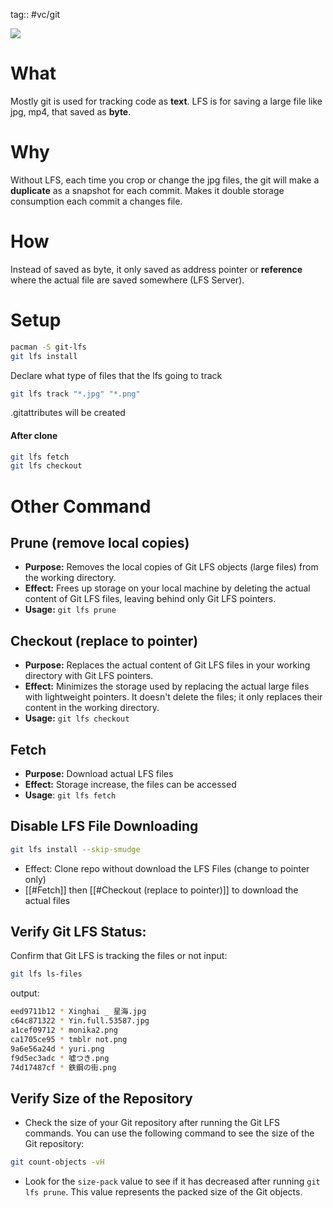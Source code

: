 tag:: #vc/git 


![](https://git-lfs.com/images/graphic.gif)
# What
Mostly git is used for tracking code as **text**. LFS is for saving a large file like jpg, mp4, that saved as **byte**.

# Why
Without LFS, each time you crop or change the jpg files, the git will make a **duplicate** as a snapshot for each commit. Makes it double storage consumption each commit a changes file.
# How
Instead of saved as byte, it only saved as address pointer or **reference** where the actual file are saved somewhere (LFS Server).

# Setup
```sh
pacman -S git-lfs
git lfs install
```

Declare what type of files that the lfs going to track
```sh
git lfs track "*.jpg" "*.png"
```
.gitattributes will be created

#### After clone
```sh
git lfs fetch
git lfs checkout
```
# Other Command
## Prune (remove local copies)
- **Purpose:** Removes the local copies of Git LFS objects (large files) from the working directory.
- **Effect:** Frees up storage on your local machine by deleting the actual content of Git LFS files, leaving behind only Git LFS pointers.
- **Usage:** `git lfs prune`

## Checkout (replace to pointer)
- **Purpose:** Replaces the actual content of Git LFS files in your working directory with Git LFS pointers.
- **Effect:** Minimizes the storage used by replacing the actual large files with lightweight pointers. It doesn't delete the files; it only replaces their content in the working directory.
- **Usage:** `git lfs checkout`

## Fetch
- **Purpose:** Download actual LFS files
- **Effect:** Storage increase, the files can be accessed
- **Usage**: `git lfs fetch`

## Disable LFS File Downloading
```bash
git lfs install --skip-smudge
```
- Effect: Clone repo without download the LFS Files (change to pointer only)
- [[#Fetch]] then [[#Checkout (replace to pointer)]] to download the actual files

## **Verify** Git LFS Status:
Confirm that Git LFS is tracking the files or not
input:
```sh
git lfs ls-files
```
output:
```sh
eed9711b12 * Xinghai _ 星海.jpg
c64c871322 * Yin.full.53587.jpg
a1cef09712 * monika2.png
ca1705ce95 * tmblr not.png
9a6e56a24d * yuri.png
f9d5ec3adc * 嘘つき.png
74d17487cf * 鉄鋼の街.png
```

## **Verify Size** of the Repository


- Check the size of your Git repository after running the Git LFS commands. You can use the following command to see the size of the Git repository:
```sh
git count-objects -vH
```
- Look for the `size-pack` value to see if it has decreased after running `git lfs prune`. This value represents the packed size of the Git objects.

